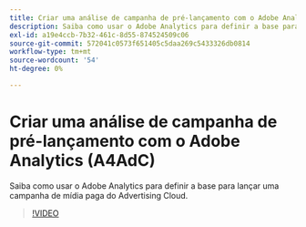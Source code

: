 ```yaml
---
title: Criar uma análise de campanha de pré-lançamento com o Adobe Analytics
description: Saiba como usar o Adobe Analytics para definir a base para lançar uma campanha de mídia paga do Advertising Cloud.
exl-id: a19e4ccb-7b32-461c-8d55-874524509c06
source-git-commit: 572041c0573f651405c5daa269c5433326db0814
workflow-type: tm+mt
source-wordcount: '54'
ht-degree: 0%

---
```


# Criar uma análise de campanha de pré-lançamento com o Adobe Analytics (A4AdC)

Saiba como usar o Adobe Analytics para definir a base para lançar uma campanha de mídia paga do Advertising Cloud.

>[!VIDEO](https://video.tv.adobe.com/v/33501)
